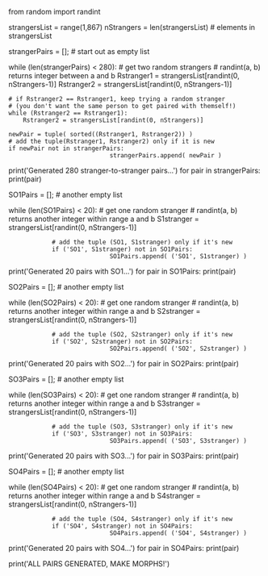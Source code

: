 from random import randint

strangersList = range(1,867)
nStrangers = len(strangersList) # elements in strangersList

strangerPairs = []; # start out as empty list

while (len(strangerPairs) < 280):
	# get two random strangers
	# randint(a, b) returns integer between a and b
	Rstranger1 = strangersList[randint(0, nStrangers-1)]
	Rstranger2 = strangersList[randint(0, nStrangers-1)]
	
	# if Rstranger2 == Rstranger1, keep trying a random stranger
	# (you don't want the same person to get paired with themself!)
	while (Rstranger2 == Rstranger1):
		Rstranger2 = strangersList[randint(0, nStrangers)]

	newPair = tuple( sorted((Rstranger1, Rstranger2)) )
	# add the tuple(Rstranger1, Rstranger2) only if it is new
	if newPair not in strangerPairs:
								strangerPairs.append( newPair )


print('Generated 280 stranger-to-stranger pairs...')
for pair in strangerPairs:
	print(pair)

SO1Pairs = []; # another empty list

while (len(SO1Pairs) < 20):
				# get one random stranger
				# randint(a, b) returns another integer within range a and b
				S1stranger = strangersList[randint(0, nStrangers-1)]

				# add the tuple (SO1, S1stranger) only if it's new
				if ('SO1', S1stranger) not in SO1Pairs:
								SO1Pairs.append( ('SO1', S1stranger) )

print('Generated 20 pairs with SO1...')
for pair in SO1Pairs:
				print(pair)

SO2Pairs = []; # another empty list

while (len(SO2Pairs) < 20):
				# get one random stranger
				# randint(a, b) returns another integer within range a and b
				S2stranger = strangersList[randint(0, nStrangers-1)]

				# add the tuple (SO2, S2stranger) only if it's new
				if ('SO2', S2stranger) not in SO2Pairs:
								SO2Pairs.append( ('SO2', S2stranger) )

print('Generated 20 pairs with SO2...')
for pair in SO2Pairs:
				print(pair)

SO3Pairs = []; # another empty list

while (len(SO3Pairs) < 20):
				# get one random stranger
				# randint(a, b) returns another integer within range a and b
				S3stranger = strangersList[randint(0, nStrangers-1)]

				# add the tuple (SO3, S3stranger) only if it's new
				if ('SO3', S3stranger) not in SO3Pairs:
								SO3Pairs.append( ('SO3', S3stranger) )

print('Generated 20 pairs with SO3...')
for pair in SO3Pairs:
				print(pair)

SO4Pairs = []; # another empty list

while (len(SO4Pairs) < 20):
				# get one random stranger
				# randint(a, b) returns another integer within range a and b
				S4stranger = strangersList[randint(0, nStrangers-1)]

				# add the tuple (SO4, S4stranger) only if it's new
				if ('SO4', S4stranger) not in SO4Pairs:
								SO4Pairs.append( ('SO4', S4stranger) )

print('Generated 20 pairs with SO4...')
for pair in SO4Pairs:
				print(pair)

print('ALL PAIRS GENERATED, MAKE MORPHS!')
